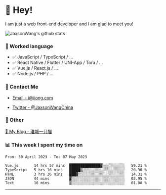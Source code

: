 # 👋 Hey!

I am just a web front-end developer and I am glad to meet you!

![JaxsonWang's github stats](https://github-readme-stats.vercel.app/api?username=JaxsonWang&&show_icons=true&&title_color=1abc9c&&icon_color=1abc9c)


### 📝 Worked language

- ✅ JavaScript / TypeScript / ...
- ✅ React Native / Flutter / UNI-App / Tora / ...
- ✅ Vue.js / React.js / ...
- ✅ Node.js / PHP / ...

### 📮 Contact Me

- [Email - i@iiong.com](mailto:i@iiong.com)

- [Twitter - @JaxsonWangChina](https://twitter.com/JaxsonWangChina)

### 🤪 Other

[📌 My Blog - 淮城一只猫](https://iiong.com)

### 📊 This week I spent my time on

<!--START_SECTION:waka-->

```text
From: 30 April 2023 - To: 07 May 2023

Vue.js       14 hrs 57 mins  ██████████████▓░░░░░░░░░░   59.21 %
TypeScript   5 hrs 16 mins   █████▒░░░░░░░░░░░░░░░░░░░   20.90 %
HTML         3 hrs 36 mins   ███▓░░░░░░░░░░░░░░░░░░░░░   14.31 %
JSON         44 mins         ▓░░░░░░░░░░░░░░░░░░░░░░░░   02.95 %
Text         16 mins         ▒░░░░░░░░░░░░░░░░░░░░░░░░   01.08 %
```

<!--END_SECTION:waka-->

---
